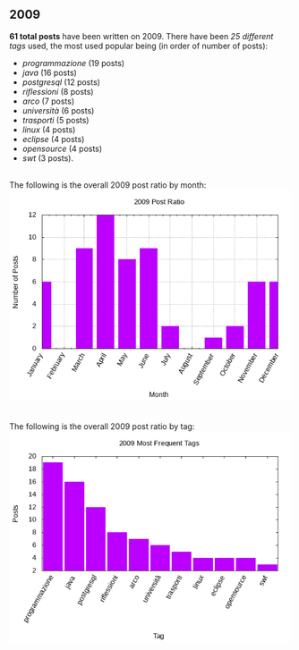 ## 2009 

**61 total posts** have been written on 2009.
There have been *25 different tags* used, the most
used popular being (in order of number of posts):
 
- *programmazione* (19 posts)  
- *java* (16 posts)  
- *postgresql* (12 posts)  
- *riflessioni* (8 posts)  
- *arco* (7 posts)  
- *università* (6 posts)  
- *trasporti* (5 posts)  
- *linux* (4 posts)  
- *eclipse* (4 posts)  
- *opensource* (4 posts)  
- *swt* (3 posts).<br/>
<br/>
The following is the overall 2009 post ratio by month:
<br/>
    <center>
      <img src="/images/stats/2009-months.png" alt="2009 post ratio per month" />
    </center>
<br/>

<br/>
The following is the overall 2009 post ratio by tag:
<br/>
  <center>
    <img src="/images/stats/2009-tags.png" alt="2009 post ratio per tag" />
  </center>
<br/>
